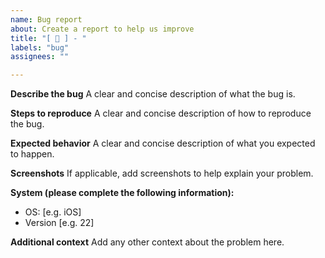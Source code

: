 ```yaml
---
name: Bug report
about: Create a report to help us improve
title: "[ 🐛 ] - "
labels: "bug"
assignees: ""

---
```


**Describe the bug**
A clear and concise description of what the bug is.

**Steps to reproduce**
A clear and concise description of how to reproduce the bug.

**Expected behavior**
A clear and concise description of what you expected to happen.

**Screenshots**
If applicable, add screenshots to help explain your problem.

**System (please complete the following information):**
 - OS: [e.g. iOS]
 - Version [e.g. 22]

**Additional context**
Add any other context about the problem here.
